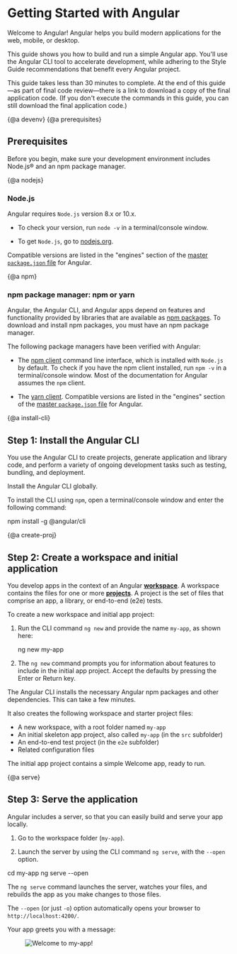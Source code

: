 # Getting Started with Angular

Welcome to Angular! Angular helps you build modern applications for the web, mobile, or desktop.

This guide shows you how to build and run a simple Angular app. You'll use the Angular CLI tool to accelerate development, while adhering to the Style Guide recommendations that benefit every Angular project.

This guide takes less than 30 minutes to complete. At the end of this guide—as part of final code review—there is a link to download a copy of the final application code. (If you don't execute the commands in this guide, you can still download the final application code.)


{@a devenv}
{@a prerequisites}
## Prerequisites 

Before you begin, make sure your development environment includes Node.js® and an npm package manager.


{@a nodejs}
### Node.js

Angular requires `Node.js` version 8.x or 10.x.

* To check your version, run `node -v` in a terminal/console window.

* To get `Node.js`, go to [nodejs.org](https://nodejs.org "Nodejs.org").

Compatible versions are listed in the "engines" section of the [master `package.json` file](https://github.com/angular/angular/blob/master/package.json) for Angular.


{@a npm}
### npm package manager: npm or yarn

Angular, the Angular CLI, and Angular apps depend on features and functionality provided by libraries that are available as [npm packages](https://docs.npmjs.com/getting-started/what-is-npm). To download and install npm packages, you must have an npm package manager. 

The following package managers have been verified with Angular: 

* The [npm client](https://docs.npmjs.com/cli/install) command line interface, which is installed with `Node.js` by default. To check if you have the npm client installed, run `npm -v` in a terminal/console window. Most of the documentation for Angular assumes the `npm` client. 

* The [yarn client](https://yarnpkg.com/). Compatible versions are listed in the "engines" section of the [master `package.json` file](https://github.com/angular/angular/blob/master/package.json) for Angular.


{@a install-cli}

## Step 1: Install the Angular CLI

You use the Angular CLI 
to create projects, generate application and library code, and perform a variety of ongoing development tasks such as testing, bundling, and deployment.

Install the Angular CLI globally. 

To install the CLI using `npm`, open a terminal/console window and enter the following command:


<code-example language="sh" class="code-shell">
  npm install -g @angular/cli

</code-example>



{@a create-proj}

## Step 2: Create a workspace and initial application

You develop apps in the context of an Angular [**workspace**](guide/glossary#workspace). A workspace contains the files for one or more [**projects**](guide/glossary/#project). A project is the set of files that comprise an app, a library, or end-to-end (e2e) tests. 

To create a new workspace and initial app project: 

1. Run the CLI command `ng new` and provide the name `my-app`, as shown here: 

    <code-example language="sh" class="code-shell">
      ng new my-app

    </code-example>

2. The `ng new` command prompts you for information about features to include in the initial app project. Accept the defaults by pressing the Enter or Return key. 

The Angular CLI installs the necessary Angular npm packages and other dependencies. This can take a few minutes. 

It also creates the following workspace and starter project files: 

* A new workspace, with a root folder named `my-app`
* An initial skeleton app project, also called `my-app` (in the `src` subfolder)
* An end-to-end test project (in the `e2e` subfolder)
* Related configuration files

The initial app project contains a simple Welcome app, ready to run. 

{@a serve}

## Step 3: Serve the application

Angular includes a server, so that you can easily build and serve your app locally.

1. Go to the workspace folder (`my-app`).

1. Launch the server by using the CLI command `ng serve`, with the `--open` option.

<code-example language="sh" class="code-shell">
  cd my-app
  ng serve --open
</code-example>

The `ng serve` command launches the server, watches your files,
and rebuilds the app as you make changes to those files.

The `--open` (or just `-o`) option automatically opens your browser
to `http://localhost:4200/`.

Your app greets you with a message:


<figure>
  <img src='generated/images/guide/cli-quickstart/app-works.png' alt="Welcome to my-app!">
</figure>

